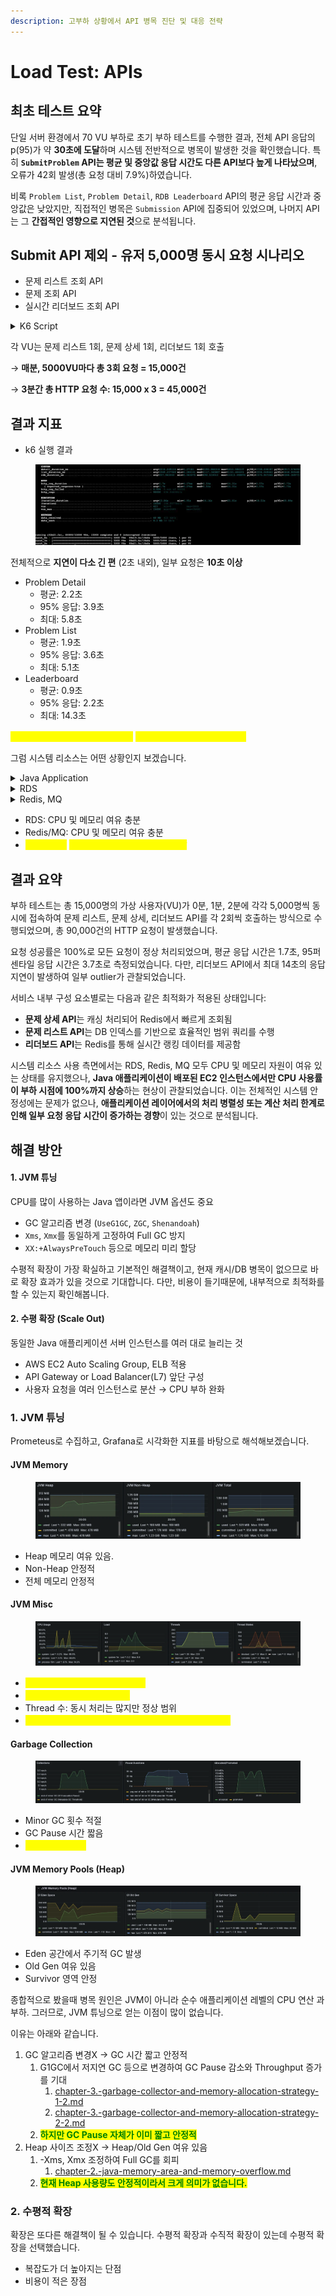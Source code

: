 ```yaml
---
description: 고부하 상황에서 API 병목 진단 및 대응 전략
---
```


# Load Test: APIs

## 최초 테스트 요약

단일 서버 환경에서 70 VU 부하로 초기 부하 테스트를 수행한 결과, 전체 API 응답의 p(95)가 약 **30초에 도달**하며 시스템 전반적으로 병목이 발생한 것을 확인했습니다. 특히 **`SubmitProblem` API는 평균 및 중앙값 응답 시간도 다른 API보다 높게 나타났으며**, 오류가 42회 발생(총 요청 대비 7.9%)하였습니다.

비록 `Problem List`, `Problem Detail`, `RDB Leaderboard` API의 평균 응답 시간과 중앙값은 낮았지만, 직접적인 병목은 `Submission` API에 집중되어 있었으며, 나머지 API는 그 **간접적인 영향으로 지연된 것**으로 분석됩니다.



## Submit API 제외 - 유저 5,000명 동시 요청 시나리오

* 문제 리스트 조회 API
* 문제 조회 API
* 실시간 리더보드 조회 API



<details>

<summary>K6 Script</summary>

```sql
import http from 'k6/http';
import { check, sleep, group } from 'k6';
import { Trend, Counter } from 'k6/metrics';

// 1) 사용자 정의 메트릭 선언
let rdbTrend      = new Trend('rdb_duration_ms');
let listTrend     = new Trend('list_duration_ms');
let detailTrend   = new Trend('detail_duration_ms');
let submitTrend   = new Trend('submit_duration_ms');

let errorCount    = new Counter('errors_total');

// ─── stages 설정 ───
export let options = {
  scenarios: {
    burst_0m:  { executor: 'per-vu-iterations', vus: 5000, iterations: 1, startTime: '0s' },
    burst_1m:  { executor: 'per-vu-iterations', vus: 5000, iterations: 1, startTime: '60s' },
    burst_2m:  { executor: 'per-vu-iterations', vus: 5000, iterations: 1, startTime: '120s' },
  },
};


const BASE_URL = 'http://172.31.6.93:8080';

function getRandomInt(min, max) {
  return Math.floor(Math.random() * (max - min + 1)) + min;
}

// 공통 로깅 & 메트릭 헬퍼
function logAndMetric(res, trend, label) {
  const ok = check(res, { [`${label} is 200`]: r => r.status === 200 });
  if (!ok) {
    console.error(
      `❌  [${label}] status ${res.status}\n` +
      `URL: ${res.url}\n` +
      `Body:\n${res.body}\n`
    );
    errorCount.add(1);
  }
  trend.add(res.timings.duration);
}

export default function () {
  group('RDB Leaderboard', () => {
    for (let i = 0; i < 1; i++) {
      let id  = getRandomInt(1, 10);
      let res = http.get(`${BASE_URL}/v1/contests/${id}/leaderboard`);
      logAndMetric(res, rdbTrend, `RDB Leaderboard ${id}`);
    }
  });

  group('Problem List', () => {
    for (let i = 0; i < 1; i++) {
      let start = getRandomInt(1, 40);
      let end   = start + getRandomInt(1, 10);
      let res   = http.get(`${BASE_URL}/problems?start=${start}&end=${end}`);
      logAndMetric(res, listTrend, `Problem list ${start}-${end}`);
    }
  });

  group('Problem Detail', () => {
    for (let i = 0; i < 1; i++) {
      let pid = getRandomInt(1, 50);
      let res = http.get(`${BASE_URL}/problems/${pid}`);
      logAndMetric(res, detailTrend, `Problem detail ${pid}`);
    }
  });
}  
```

</details>

각 VU는 문제 리스트 1회, 문제 상세 1회, 리더보드 1회 호출

→ **매분, 5000VU마다 총 3회 요청 = 15,000건**

→ **3분간 총 HTTP 요청 수: 15,000 x 3 = 45,000건**



## 결과 지표

* k6 실행 결과

<figure><img src="../../../.gitbook/assets/image (7).png" alt=""><figcaption></figcaption></figure>

전체적으로 **지연이 다소 긴 편** (2초 내외), 일부 요청은 **10초 이상**

* Problem Detail
  * 평균: 2.2초
  * 95% 응답: 3.9초
  * 최대: 5.8초
* Problem List
  * 평균: 1.9초
  * 95% 응답: 3.6초
  * 최대: 5.1초
* Leaderboard
  * 평균: 0.9초
  * 95% 응답: 2.2초
  * 최대: 14.3초

<mark style="color:yellow;">리더보드는 평균 응답은 빠르지만,</mark> <mark style="color:yellow;"></mark><mark style="color:yellow;">**최대 14초로 outlier 심합니다.**</mark>



그럼 시스템 리소스는 어떤 상황인지 보겠습니다.

<details>

<summary>Java Application</summary>

<figure><img src="../../../.gitbook/assets/image (8).png" alt=""><figcaption></figcaption></figure>

</details>

<details>

<summary>RDS</summary>

<figure><img src="../../../.gitbook/assets/image (9).png" alt=""><figcaption></figcaption></figure>

</details>

<details>

<summary>Redis, MQ</summary>

<figure><img src="../../../.gitbook/assets/image (10).png" alt=""><figcaption></figcaption></figure>

</details>

* RDS: CPU 및 메모리 여유 충분
* Redis/MQ: CPU 및 메모리 여유 충분
* <mark style="color:yellow;">Java App:</mark> <mark style="color:yellow;"></mark><mark style="color:yellow;">**부하 시 CPU 사용률 100% 도달**</mark>





## 결과 요약

부하 테스트는 총 15,000명의 가상 사용자(VU)가 0분, 1분, 2분에 각각 5,000명씩 동시에 접속하여 문제 리스트, 문제 상세, 리더보드 API를 각 2회씩 호출하는 방식으로 수행되었으며, 총 90,000건의 HTTP 요청이 발생했습니다.

요청 성공률은 100%로 모든 요청이 정상 처리되었으며, 평균 응답 시간은 1.7초, 95퍼센타일 응답 시간은 3.7초로 측정되었습니다. 다만, 리더보드 API에서 최대 14초의 응답 지연이 발생하여 일부 outlier가 관찰되었습니다.

서비스 내부 구성 요소별로는 다음과 같은 최적화가 적용된 상태입니다:

* **문제 상세 API**는 캐싱 처리되어 Redis에서 빠르게 조회됨
* **문제 리스트 API**는 DB 인덱스를 기반으로 효율적인 범위 쿼리를 수행
* **리더보드 API**는 Redis를 통해 실시간 랭킹 데이터를 제공함

시스템 리소스 사용 측면에서는 RDS, Redis, MQ 모두 CPU 및 메모리 자원이 여유 있는 상태를 유지했으나, **Java 애플리케이션이 배포된 EC2 인스턴스에서만 CPU 사용률이 부하 시점에 100%까지 상승**하는 현상이 관찰되었습니다. 이는 전체적인 시스템 안정성에는 문제가 없으나, **애플리케이션 레이어에서의 처리 병렬성 또는 계산 처리 한계로 인해 일부 요청 응답 시간이 증가하는 경향**이 있는 것으로 분석됩니다.



## 해결 방안

#### 1. **JVM 튜닝**

CPU를 많이 사용하는 Java 앱이라면 JVM 옵션도 중요

* GC 알고리즘 변경 (`UseG1GC`, `ZGC`, `Shenandoah`)
* `Xms`, `Xmx`를 동일하게 고정하여 Full GC 방지
* `XX:+AlwaysPreTouch` 등으로 메모리 미리 할당

수평적 확장이 가장 확실하고 기본적인 해결책이고, 현재 캐시/DB 병목이 없으므로 바로 확장 효과가 있을 것으로 기대합니다. 다만, 비용이 들기때문에, 내부적으로 최적화를 할 수 있는지 확인해봅니다.

#### 2. **수평 확장 (Scale Out)**

동일한 Java 애플리케이션 서버 인스턴스를 여러 대로 늘리는 것

* AWS EC2 Auto Scaling Group, ELB 적용
* API Gateway or Load Balancer(L7) 앞단 구성
* 사용자 요청을 여러 인스턴스로 분산 → CPU 부하 완화



### 1. JVM 튜닝

Prometeus로 수집하고, Grafana로 시각화한 지표를 바탕으로 해석해보겠습니다.

#### JVM Memory

<figure><img src="../../../.gitbook/assets/image (11).png" alt=""><figcaption></figcaption></figure>

* Heap 메모리 여유 있음.
* Non-Heap 안정적
* 전체 메모리 안정적

#### JVM Misc

<figure><img src="../../../.gitbook/assets/image (12).png" alt=""><figcaption></figcaption></figure>

* <mark style="color:yellow;">**Java 프로세스 CPU 100% 도달**</mark>
* <mark style="color:yellow;">**시스템 Load 급증: Max 8.8**</mark>
* Thread 수: 동시 처리는 많지만 정상 범위
* <mark style="color:yellow;">**Runnable 스레드 수 과다: CPU를 기다리는 스레드 많음**</mark>

#### Garbage Collection

<figure><img src="../../../.gitbook/assets/image (13).png" alt=""><figcaption></figcaption></figure>

* Minor GC 횟수 적절
* GC Pause 시간 짧음
* <mark style="color:yellow;">**객체 생성량 많음**</mark>

#### **JVM Memory Pools (Heap)**

<figure><img src="../../../.gitbook/assets/image (14).png" alt=""><figcaption></figcaption></figure>

* Eden 공간에서 주기적 GC 발생
* Old Gen 여유 있음
* Survivor 영역 안정



종합적으로 봤을때 병목 원인은 JVM이 아니라 순수 애플리케이션 레벨의 CPU 연산 과부하. 그러므로, JVM 튜닝으로 얻는 이점이 많이 없습니다.

이유는 아래와 같습니다.

1. GC 알고리즘 변경X -> GC 시간 짧고 안정적
   1. G1GC에서 저지연 GC 등으로 변경하여 GC Pause 감소와 Throughput 증가를 기대&#x20;
      1. [chapter-3.-garbage-collector-and-memory-allocation-strategy-1-2.md](../../../books/digging-deep-into-jvm/chapter-3.-garbage-collector-and-memory-allocation-strategy-1-2.md "mention")
      2. [chapter-3.-garbage-collector-and-memory-allocation-strategy-2-2.md](../../../books/digging-deep-into-jvm/chapter-3.-garbage-collector-and-memory-allocation-strategy-2-2.md "mention")
   2. <mark style="color:green;">**하지만 GC Pause 자체가 이미 짧고 안정적**</mark>
2. Heap 사이즈 조정X -> Heap/Old Gen 여유 있음
   1. -Xms, Xmx 조정하여 Full GC를 회피
      1. [chapter-2.-java-memory-area-and-memory-overflow.md](../../../books/digging-deep-into-jvm/chapter-2.-java-memory-area-and-memory-overflow.md "mention")
   2. <mark style="color:green;">**현재 Heap 사용량도 안정적이라서 크게 의미가 없습니다.**</mark>



### 2. 수평적 확장

확장은 또다른 해결책이 될 수 있습니다. 수평적 확장과 수직적 확장이 있는데 수평적 확장을 선택했습니다.

* 복잡도가 더 높아지는 단점
* 비용이 적은 장점

